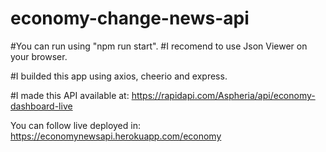 # economy-change-news-api

#You can run using "npm run start".
#I recomend to use Json Viewer on your browser.

#I builded this app using axios, cheerio and express.

#I made this API available at: https://rapidapi.com/Aspheria/api/economy-dashboard-live

You can follow live deployed in: https://economynewsapi.herokuapp.com/economy
